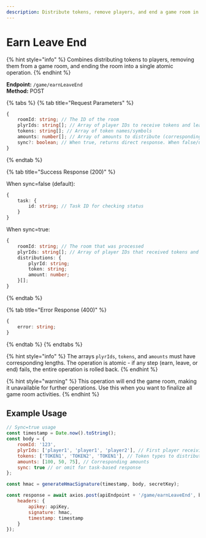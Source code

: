 ```yaml
---
description: Distribute tokens, remove players, and end a game room in a single operation
---
```


# Earn Leave End

{% hint style="info" %} Combines distributing tokens to players, removing them from a game room, and ending the room into a single atomic operation. {% endhint %}

**Endpoint:** `/game/earnLeaveEnd`  
**Method:** POST

{% tabs %} {% tab title="Request Parameters" %}

```typescript
{
    roomId: string; // The ID of the room
    plyrIds: string[]; // Array of player IDs to receive tokens and leave
    tokens: string[]; // Array of token names/symbols
    amounts: number[]; // Array of amounts to distribute (corresponding to tokens array)
    sync?: boolean; // When true, returns direct response. When false/undefined, returns a task ID for polling status
}
```

{% endtab %}

{% tab title="Success Response (200)" %}

When sync=false (default):

```typescript
{
    task: {
        id: string; // Task ID for checking status
    }
}
```

When sync=true:

```typescript
{
    roomId: string; // The room that was processed
    plyrIds: string[]; // Array of player IDs that received tokens and left
    distributions: {
        plyrId: string;
        token: string;
        amount: number;
    }[];
}
```

{% endtab %}

{% tab title="Error Response (400)" %}

```typescript
{
    error: string;
}
```

{% endtab %} {% endtabs %}

{% hint style="info" %} The arrays `plyrIds`, `tokens`, and `amounts` must have corresponding lengths. The operation is atomic - if any step (earn, leave, or end) fails, the entire operation is rolled back. {% endhint %}

{% hint style="warning" %} This operation will end the game room, making it unavailable for further operations. Use this when you want to finalize all game room activities. {% endhint %}

## Example Usage

```javascript
// Sync=true usage
const timestamp = Date.now().toString();
const body = {
    roomId: '123',
    plyrIds: ['player1', 'player1', 'player2'], // First player receiving 2 tokens, second player receiving 1
    tokens: ['TOKEN1', 'TOKEN2', 'TOKEN1'], // Token types to distribute
    amounts: [100, 50, 75], // Corresponding amounts
    sync: true // or omit for task-based response
};

const hmac = generateHmacSignature(timestamp, body, secretKey);

const response = await axios.post(apiEndpoint + '/game/earnLeaveEnd', body, {
    headers: {
        apikey: apiKey,
        signature: hmac,
        timestamp: timestamp
    }
});
```
